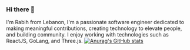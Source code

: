 ### Hi there 👋
I'm Rabih from Lebanon, I'm a passionate software engineer dedicated to making meaningful contributions, creating technology to elevate people, and building community. I enjoy working with technologies such as ReactJS, GoLang, and Three.js.
[![Anurag's GitHub stats](https://github-readme-stats.vercel.app/api?username=RabihSassouh)](https://github.com/anuraghazra/github-readme-stats)
<!--
**RabihSassouh/RabihSassouh** is a ✨ _special_ ✨ repository because its `README.md` (this file) appears on your GitHub profile.

Here are some ideas to get you started:

- 🔭 I’m currently working on ...
- 🌱 I’m currently learning ...
- 👯 I’m looking to collaborate on ...
- 🤔 I’m looking for help with ...
- 💬 Ask me about ...
- 📫 How to reach me: ...
- 😄 Pronouns: ...
- ⚡ Fun fact: ...
-->
